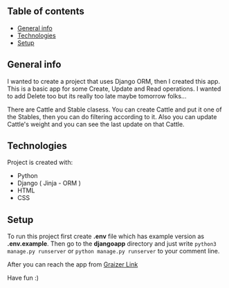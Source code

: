 ## Table of contents
* [General info](#general-info)
* [Technologies](#technologies)
* [Setup](#setup)

## General info
I wanted to create a project that uses Django ORM, then I created this app. This is a basic app for some Create, Update and Read operations. I wanted to add Delete too but its really too late maybe tomorrow folks...

There are Cattle and Stable clasess. You can create Cattle and put it one of the Stables, then you can do filtering according to it. Also you can update Cattle's weight and you can see the last update on that Cattle. 

## Technologies
Project is created with:
* Python
* Django ( Jinja - ORM )
* HTML
* CSS

	
## Setup

To run this project first create <b>.env</b> file which has example version as <b>.env.example</b>. Then go to the <b>djangoapp</b> directory and just write 
```python3 manage.py runserver``` or ```python manage.py runserver``` to your comment line.

After you can reach the app from <a href = 'http://127.0.0.1:8000/cattle'>Graizer Link</a>

Have fun :)
